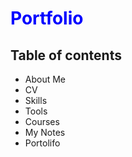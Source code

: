 <h1 style="color: blue;">Portfolio</h1>

<h2>Table of contents</h2>
<ul>
  <Li>About Me</Li>
  <li>CV</li>
  <li>Skills</li>
  <li>Tools</li>
  <li>Courses</li>
  <li>My Notes</li>
  <li>Portolifo</li>
</ul>

